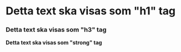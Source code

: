 

Detta text ska visas som "h1" tag
=========================


### Detta text ska visas som "h3" tag


**Detta text ska visas som "strong" tag**

